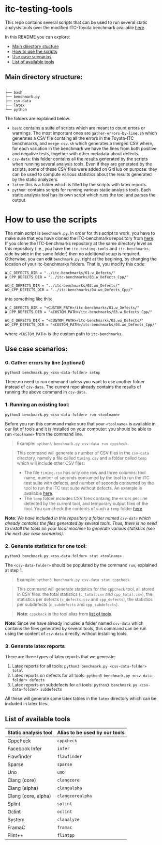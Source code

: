 # itc-testing-tools

This repo contains several scripts that can be used to run several static analysis tools over the modified ITC-Toyota benchmark available [here](https://github.com/andreiarusoaie/itc-benchmarks).

In this README you can explore:
* [Main directory stucture](#main-directory-structure)
* [How to use the scripts](#how-to-use-the-scripts)
* [Use case scenarios](#use-case-scenarios)
* [List of available tools](#list-of-available-tools)

## Main directory structure:

```
.
├── bash
├── benchmark.py
├── csv-data
├── latex
└── python
```

The folders are explained below:
* `bash`: contains a suite of scripts which are meant to count errors or warnings. The most important ones are `gather-errors-by-line.sh` which generates a CSV file containg all the errors in the Toyota-ITC benchmarks, and `merge-csv.sh` which generates a merged CSV where, for each variation in the benchmark we have the lines from both positive and negative tests, together with other metadata about defects.
* `csv-data`: this folder contains all the results generated by the scripts when running several analysis tools. Even if they are generated by the scripts, some of these CSV files were added on GitHub on purpose: they can be used to compute various statistics about the results generated by the static analyzers.
* `latex`: this is a folder which is filled by the scripts with latex reports.
* `python`: contains scripts for running various static analysis tools. Each static analysis tool has its own script which runs the tool and parses the output.

# How to use the scripts

The main script is `benchmark.py`. In order for this script to work, you have to make sure that you have cloned the ITC-benchmarks repository from [here](https://github.com/andreiarusoaie/itc-benchmarks). 
If you clone the ITC-benchmarks repository at the same directory level as this repository (i.e., you have the `itc-testing-tools` and `itc-benchmarks` side by side in the same folder) then no additional setup is required.
Otherwise, you can edit `benchmark.py`, right at the begining, by changing the location of your itc-benchmarks folders. That is, you modify this code:

```
W_C_DEFECTS_DIR = "../itc-benchmarks/01.w_Defects/"
W_CPP_DEFECTS_DIR = "../itc-benchmarks/03.w_Defects_Cpp/"

WO_C_DEFECTS_DIR = "../itc-benchmarks/02.wo_Defects/"
WO_CPP_DEFECTS_DIR = "../itc-benchmarks/04.wo_Defects_Cpp/"
```

into something like this:

```
W_C_DEFECTS_DIR = "<CUSTOM_PATH>/itc-benchmarks/01.w_Defects/"
W_CPP_DEFECTS_DIR = "<CUSTOM_PATH>/itc-benchmarks/03.w_Defects_Cpp/"

WO_C_DEFECTS_DIR = "<CUSTOM_PATH>/itc-benchmarks/02.wo_Defects/"
WO_CPP_DEFECTS_DIR = "<CUSTOM_PATH>/itc-benchmarks/04.wo_Defects_Cpp/"

```
where `<CUSTOM_PATH>` is the custom path to `itc-benchmarks`.


## Use case scenarios:

### 0. Gather errors by line (optional)

  ```python3 benchmark.py <csv-data-folder> setup```

There no need to run command unless you want to use another folder instead of `csv-data`. The current repo already contains the results of running the above command in `csv-data`.


### 1. Running an existing tool: 
 
 ``` python3 benchmark.py <csv-data-folder> run <toolname> ```
 
Before you run this command make sure that your `<toolname>` is available in our [list of tools](#list-of-available-tools) and it is installed on your computer: you should be able to run `<toolname>` from the command line.
 
 > Example: `python3 benchmark.py csv-data run cppcheck`. 
 
 > This command will generate a number of CSV files in the `csv-data` directory, namely a file called `timing.csv` and a folder called `temp` which will include other CSV files. 
 > * The file `timing.csv` has only one row and three columns: tool name, number of seconds consumed by the tool to run the ITC test suite with defects, and number of seconds consumed by the tool to run the ITC test suite without defects. An example is available [here](https://github.com/andreiarusoaie/itc-testing-tools/blob/master/csv-data/cppcheck/timing.csv). 
 > * The `temp` folder includes CSV files containg the errors per line detected by the current tool, and temporary output files of the tool. You can check the contents of such a `temp` folder [here](https://github.com/andreiarusoaie/itc-testing-tools/tree/master/csv-data/cppcheck/temp).
 
**Note**: *We have included in this repository a folder named `csv-data` which already contains the files generated by several tools. Thus, there is no need to install the tools on your local machine to generate various statistics (see the next use case scenarios).*
 
 ### 2. Generate statistics for one tool:
 
 ```python3 benchmark.py <csv-data-folder> stat <toolname> ```

The `<csv-data-folder>` should be populated by the command `run`, explained at step 1.

 > Example: ```python3 benchmark.py csv-data stat cppcheck ```
 
 > This command will generate statistics for the `cppcheck` tool, all stored in CSV files: the total statistics (`c_total.csv` and `cpp_total.csv`), the statistics per defects (`c_defects.csv` and `cpp_defects`), the statistics per subdefects (`c_subdefects` and `cpp_subdefects`). 
 
 > **Note**: `cppcheck` is the tool alias from [list of tools](#list-of-available-tools).
 
 **Note**: Since we have already included a folder named `csv-data` which contains the files generated by several tools, this command can be run using the content of `csv-data` directly, without installing tools.

### 3. Generate latex reports
There are three types of latex reports that we generate:
1. Latex reports for all tools:  ```python3 benchmark.py <csv-data-folder> total ```
2. Latex reports on defects for all tools:  ```python3 benchmark.py <csv-data-folder> defects ```
3. Latex reports on subdefects for all tools:  ```python3 benchmark.py <csv-data-folder> subdefects ```

All these will generate some latex tables in the `latex` directory which can be included in latex files.


## List of available tools
  | Static analysis tool | Alias to be used by our tools |
  |----------------------|-------------------------------|
  | Cppcheck | `cppcheck` |
  | Facebook Infer | `infer` |
  | Flawfinder | `flawfinder` |
  | Sparse | `sparse` |
  | Uno | `uno` |
  | Clang (core) | `clangcore`| 
  | Clang (alpha) | `clangalpha`| 
  | Clang (core, alpha) | `clangcorealpha`| 
  | Splint  | `splint` |
  | Oclint | `oclint`
  | System | `clanalyze` |
  | FramaC | `framac` |
  | Flint++ | `flintpp` |



